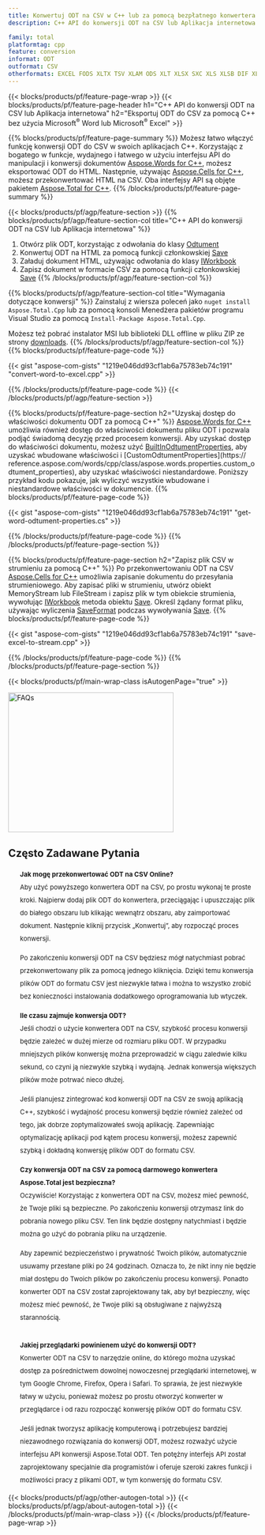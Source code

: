 ```yaml
---
title: Konwertuj ODT na CSV w C++ lub za pomocą bezpłatnego konwertera online
description: C++ API do konwersji ODT na CSV lub Aplikacja internetowa bez używania Microsoft Word lub Microsoft Excel lub online. Szybko przetestuj darmowy konwerter online ODT na CSV przed integracją kodu.

family: total
platformtag: cpp
feature: conversion
informat: ODT
outformat: CSV
otherformats: EXCEL FODS XLTX TSV XLAM ODS XLT XLSX SXC XLS XLSB DIF XLTM XLSM
---
```

{{< blocks/products/pf/feature-page-wrap >}}
{{< blocks/products/pf/feature-page-header h1="C++ API do konwersji ODT na CSV lub Aplikacja internetowa" h2="Eksportuj ODT do CSV za pomocą C++ bez użycia Microsoft<sup>&reg;</sup> Word lub Microsoft<sup>&reg;</sup> Excel" >}}

{{% blocks/products/pf/feature-page-summary %}}
Możesz łatwo włączyć funkcję konwersji ODT do CSV w swoich aplikacjach C++. Korzystając z bogatego w funkcje, wydajnego i łatwego w użyciu interfejsu API do manipulacji i konwersji dokumentów [Aspose.Words for C++](https://products.aspose.com/words/cpp/), możesz eksportować ODT do HTML. Następnie, używając [Aspose.Cells for C++](https://products.aspose.com/cells/cpp/), możesz przekonwertować HTML na CSV. Oba interfejsy API są objęte pakietem [Aspose.Total for C++](https://products.aspose.com/total/cpp/). 
{{% /blocks/products/pf/feature-page-summary  %}}

{{< blocks/products/pf/agp/feature-section >}}
{{% blocks/products/pf/agp/feature-section-col title="C++ API do konwersji ODT na CSV lub Aplikacja internetowa" %}}
1. Otwórz plik ODT, korzystając z odwołania do klasy [Odtument](https://reference.aspose.com/words/cpp/class/aspose.words.odtument)
2. Konwertuj ODT na HTML za pomocą funkcji członkowskiej [Save](https://reference.aspose.com/words/cpp/class/aspose.words.odtument#save_string_saveformat)
3. Załaduj dokument HTML, używając odwołania do klasy [IWorkbook](https://reference.aspose.com/cells/cpp/class/aspose.cells.i_workbook)
4. Zapisz dokument w formacie CSV za pomocą funkcji członkowskiej [Save](https://reference.aspose.com/cells/cpp/class/aspose.cells.i_workbook#a5dc7de23f7ceba76a05dc1d49f51502e)
{{% /blocks/products/pf/agp/feature-section-col %}}

{{% blocks/products/pf/agp/feature-section-col title="Wymagania dotyczące konwersji" %}}
Zainstaluj z wiersza poleceń jako ```nuget install Aspose.Total.Cpp``` lub za pomocą konsoli Menedżera pakietów programu Visual Studio za pomocą ```Install-Package Aspose.Total.Cpp```.

Możesz też pobrać instalator MSI lub biblioteki DLL offline w pliku ZIP ze strony [downloads](https://releases.aspose.com/total/cpp).
{{% /blocks/products/pf/agp/feature-section-col %}}
{{% blocks/products/pf/feature-page-code %}}

{{< gist "aspose-com-gists" "1219e046dd93cf1ab6a75783eb74c191" "convert-word-to-excel.cpp" >}}



{{% /blocks/products/pf/feature-page-code %}}
{{< /blocks/products/pf/agp/feature-section >}}

{{% blocks/products/pf/feature-page-section  h2="Uzyskaj dostęp do właściwości dokumentu ODT za pomocą C++" %}}
[Aspose.Words for C++](https://products.aspose.com/words/cpp/) umożliwia również dostęp do właściwości dokumentu pliku ODT i pozwala podjąć świadomą decyzję przed procesem konwersji. Aby uzyskać dostęp do właściwości dokumentu, możesz użyć [BuiltInOdtumentProperties](https://reference.aspose.com/words/cpp/class/aspose.words.properties.built_in_odtument_properties), aby uzyskać wbudowane właściwości i [CustomOdtumentProperties](https:// reference.aspose.com/words/cpp/class/aspose.words.properties.custom_odtument_properties), aby uzyskać właściwości niestandardowe. Poniższy przykład kodu pokazuje, jak wyliczyć wszystkie wbudowane i niestandardowe właściwości w dokumencie.
{{% blocks/products/pf/feature-page-code %}}

{{< gist "aspose-com-gists" "1219e046dd93cf1ab6a75783eb74c191" "get-word-odtument-properties.cs" >}}

{{% /blocks/products/pf/feature-page-code  %}}
{{% /blocks/products/pf/feature-page-section %}}

{{% blocks/products/pf/feature-page-section  h2="Zapisz plik CSV w strumieniu za pomocą C++" %}}
Po przekonwertowaniu ODT na CSV [Aspose.Cells for C++](https://products.aspose.com/cells/cpp/) umożliwia zapisanie dokumentu do przesyłania strumieniowego. Aby zapisać pliki w strumieniu, utwórz obiekt MemoryStream lub FileStream i zapisz plik w tym obiekcie strumienia, wywołując [IWorkbook](https://reference.aspose.com/cells/cpp/class/aspose.cells.i_workbook) metoda obiektu [Save](https://reference.aspose.com/cells/cpp/class/aspose.cells.i_workbook#a77072cfb929787df9ad1f38b02f58349). Określ żądany format pliku, używając wyliczenia [SaveFormat](https://reference.aspose.com/cells/cpp/namespace/aspose.cells#a11cae527e4e68f1adcac8f47ea64481a) podczas wywoływania [Save](https://reference.aspose.com/cells/cpp/class/aspose.cells.i_workbook#a77072cfb929787df9ad1f38b02f58349).
{{% blocks/products/pf/feature-page-code %}}

{{< gist "aspose-com-gists" "1219e046dd93cf1ab6a75783eb74c191" "save-excel-to-stream.cpp" >}}

{{% /blocks/products/pf/feature-page-code  %}}
{{% /blocks/products/pf/feature-page-section %}}

{{< blocks/products/pf/main-wrap-class isAutogenPage="true" >}}
<style>.howtolist li{margin-right: 0!important;line-height: 26px;position: relative;margin-bottom: 10px;font-size: 13px;list-style-type: none;}</style>
<div class="col-md-12 tl bg-gray-dark howtolist section">
  <a class="anchor" name="faqpage"></a>
  <div class="container tl dflex" itemscope="" itemtype="https://schema.org/FAQPage">
      <div class="col-md-4 howtosectiongfx">
          <img class="social-panel-hide-on-mobile" src="https://www.groupdocs.cloud/templates/brand/images/groupdocs/conversion/groupdocs_conversion-brand.png" alt="FAQs" width="335" height="283">
      </div>
      <div class="howtosection col-md-8">
          <div>
              <h2>Często Zadawane Pytania</h2>
              <ul>
                  <li itemscope="" itemprop="mainEntity" itemtype="https://schema.org/Question">
                      <div>
                          <span itemprop="name"><b>Jak mogę przekonwertować ODT na CSV Online?</b></span>
                      </div>
                      <div itemscope="" itemprop="acceptedAnswer" itemtype="https://schema.org/Answer">
                          <span itemprop="text">Aby użyć powyższego konwertera ODT na CSV, po prostu wykonaj te proste kroki. Najpierw dodaj plik ODT do konwertera, przeciągając i upuszczając plik do białego obszaru lub klikając wewnątrz obszaru, aby zaimportować dokument. Następnie kliknij przycisk „Konwertuj”, aby rozpocząć proces konwersji.<br />

Po zakończeniu konwersji ODT na CSV będziesz mógł natychmiast pobrać przekonwertowany plik za pomocą jednego kliknięcia. Dzięki temu konwersja plików ODT do formatu CSV jest niezwykle łatwa i można to wszystko zrobić bez konieczności instalowania dodatkowego oprogramowania lub wtyczek.</span>
                      </div>
                  </li>
                  <li itemscope="" itemprop="mainEntity" itemtype="https://schema.org/Question">
                      <div>
                          <span itemprop="name"><b>Ile czasu zajmuje konwersja ODT?</b></span>
                      </div>
                      <div itemscope="" itemprop="acceptedAnswer" itemtype="https://schema.org/Answer">
                          <span itemprop="text">Jeśli chodzi o użycie konwertera ODT na CSV, szybkość procesu konwersji będzie zależeć w dużej mierze od rozmiaru pliku ODT. W przypadku mniejszych plików konwersję można przeprowadzić w ciągu zaledwie kilku sekund, co czyni ją niezwykle szybką i wydajną. Jednak konwersja większych plików może potrwać nieco dłużej.<br />

Jeśli planujesz zintegrować kod konwersji ODT na CSV ze swoją aplikacją C++, szybkość i wydajność procesu konwersji będzie również zależeć od tego, jak dobrze zoptymalizowałeś swoją aplikację. Zapewniając optymalizację aplikacji pod kątem procesu konwersji, możesz zapewnić szybką i dokładną konwersję plików ODT do formatu CSV.</span>
                      </div>
                  </li>
                  <li itemscope="" itemprop="mainEntity" itemtype="https://schema.org/Question">
                      <div>
                          <span itemprop="name"><b>Czy konwersja ODT na CSV za pomocą darmowego konwertera Aspose.Total jest bezpieczna?</b></span>
                      </div>
                      <div itemscope="" itemprop="acceptedAnswer" itemtype="https://schema.org/Answer">
                          <span itemprop="text">Oczywiście! Korzystając z konwertera ODT na CSV, możesz mieć pewność, że Twoje pliki są bezpieczne. Po zakończeniu konwersji otrzymasz link do pobrania nowego pliku CSV. Ten link będzie dostępny natychmiast i będzie można go użyć do pobrania pliku na urządzenie.<br />

Aby zapewnić bezpieczeństwo i prywatność Twoich plików, automatycznie usuwamy przesłane pliki po 24 godzinach. Oznacza to, że nikt inny nie będzie miał dostępu do Twoich plików po zakończeniu procesu konwersji. Ponadto konwerter ODT na CSV został zaprojektowany tak, aby był bezpieczny, więc możesz mieć pewność, że Twoje pliki są obsługiwane z najwyższą starannością.</span>
                      </div>
                  </li>                 
                  <li itemscope="" itemprop="mainEntity" itemtype="https://schema.org/Question">
                      <div>
                          <span itemprop="name"><b>Jakiej przeglądarki powinienem użyć do konwersji ODT?</b></span>
                      </div>
                      <div itemscope="" itemprop="acceptedAnswer" itemtype="https://schema.org/Answer">
                          <span itemprop="text">Konwerter ODT na CSV to narzędzie online, do którego można uzyskać dostęp za pośrednictwem dowolnej nowoczesnej przeglądarki internetowej, w tym Google Chrome, Firefox, Opera i Safari. To sprawia, że jest niezwykle łatwy w użyciu, ponieważ możesz po prostu otworzyć konwerter w przeglądarce i od razu rozpocząć konwersję plików ODT do formatu CSV.<br />

Jeśli jednak tworzysz aplikację komputerową i potrzebujesz bardziej niezawodnego rozwiązania do konwersji ODT, możesz rozważyć użycie interfejsu API konwersji Aspose.Total ODT. Ten potężny interfejs API został zaprojektowany specjalnie dla programistów i oferuje szeroki zakres funkcji i możliwości pracy z plikami ODT, w tym konwersję do formatu CSV.</span>
                      </div>
                  </li>
              </ul>
          </div>
      </div>
  </div>
{{< blocks/products/pf/agp/other-autogen-total >}}
{{< blocks/products/pf/agp/about-autogen-total >}}
{{< /blocks/products/pf/main-wrap-class >}}
{{< /blocks/products/pf/feature-page-wrap >}}